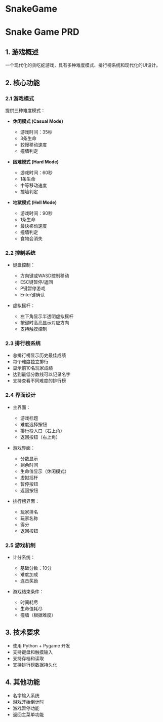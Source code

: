 # SnakeGame
# Snake Game PRD

## 1. 游戏概述
一个现代化的贪吃蛇游戏，具有多种难度模式、排行榜系统和现代化的UI设计。

## 2. 核心功能

### 2.1 游戏模式
提供三种难度模式：
- **休闲模式 (Casual Mode)**
  - 游戏时间：35秒
  - 3条生命
  - 较慢移动速度
  - 撞墙判定

- **困难模式 (Hard Mode)**
  - 游戏时间：60秒
  - 1条生命
  - 中等移动速度
  - 撞墙判定

- **地狱模式 (Hell Mode)**
  - 游戏时间：90秒
  - 1条生命
  - 最快移动速度
  - 撞墙判定
  - 食物会消失

### 2.2 控制系统
- 键盘控制：
  - 方向键或WASD控制移动
  - ESC键暂停/返回
  - P键暂停游戏
  - Enter键确认

- 虚拟摇杆：
  - 左下角显示半透明虚拟摇杆
  - 按键时高亮显示对应方向
  - 支持触摸控制

### 2.3 排行榜系统
- 总排行榜显示历史最佳成绩
- 每个难度独立排行
- 显示前10名玩家成绩
- 达到最低分数线可以记录名字
- 支持查看不同难度的排行榜

### 2.4 界面设计
- 主界面：
  - 游戏标题
  - 难度选择按钮
  - 排行榜入口（右上角）
  - 返回按钮（右上角）

- 游戏界面：
  - 分数显示
  - 剩余时间
  - 生命值显示（休闲模式）
  - 虚拟摇杆
  - 暂停按钮
  - 返回按钮

- 排行榜界面：
  - 玩家排名
  - 玩家名称
  - 得分
  - 返回按钮

### 2.5 游戏机制
- 计分系统：
  - 基础分数：10分
  - 难度加成
  - 连击奖励

- 游戏结束条件：
  - 时间耗尽
  - 生命值耗尽
  - 撞墙（根据难度）

## 3. 技术要求
- 使用 Python + Pygame 开发
- 支持键盘和触摸输入
- 支持存档和读取
- 支持排行榜数据持久化

## 4. 其他功能
- 名字输入系统
- 游戏开始倒计时
- 游戏暂停功能
- 返回主菜单功能 

